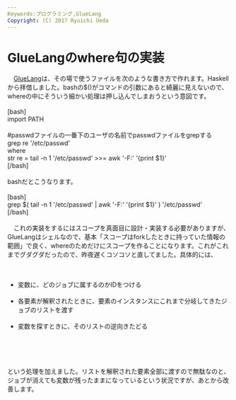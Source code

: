 ```yaml
---
Keywords:プログラミング,GlueLang
Copyright: (C) 2017 Ryuichi Ueda
---
```


# GlueLangのwhere句の実装
　<a href="https://ryuichiueda.github.io/GlueLangDoc_ja/">GlueLang</a>は、その場で使うファイルを次のような書き方で作れます。Haskellから拝借しました。bashの$()がコマンドの引数にあると綺麗に見えないので、whereの中にそういう細かい処理は押し込んでしまおうという意図です。<br />
<br />
[bash]<br />
import PATH<br />
<br />
#passwdファイルの一番下のユーザの名前でpasswdファイルをgrepする<br />
grep re '/etc/passwd'<br />
 where<br />
 str re = tail -n 1 '/etc/passwd' &gt;&gt;= awk '-F:' '{print $1}'<br />
[/bash]<br />
<br />
bashだとこうなります。<br />
<br />
[bash]<br />
grep $( tail -n 1 '/etc/passwd' | awk '-F:' '{print $1}' ) '/etc/passwd'<br />
[/bash]<br />
<br />
　これの実装をするにはスコープを真面目に設計・実装する必要がありますが、GlueLangはシェルなので、基本「スコープはforkしたときに持っていた情報の範囲」で良く、whereのためだけにスコープを作ることになります。これがこれまでグダグダだったので、昨夜遅くコソコソと直してました。具体的には、<br />
<br />
<ul><br />
	<li>変数に、どのジョブに属するのかIDをつける	</li><br />
	<li>各要素が解釈されたときに、要素のインスタンスにこれまで分岐してきたジョブのリストを渡す</li><br />
	<li>変数を探すときに、そのリストの逆向きたどる</li><br />
<br />
</ul><br />
<br />
という処理を加えました。リストを解釈された要素全部に渡すので無駄なのと、ジョブが消えても変数が残ったままになっているという状況ですが、あとから改善します。<br />
<br />

